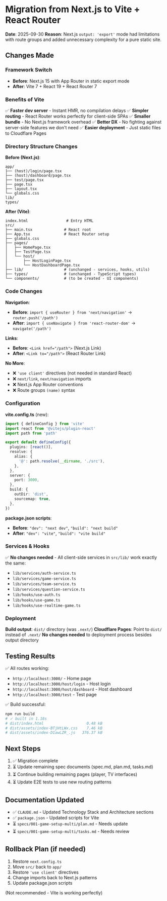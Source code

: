 # Migration from Next.js to Vite + React Router

**Date**: 2025-09-30
**Reason**: Next.js `output: 'export'` mode had limitations with route groups and added unnecessary complexity for a pure static site.

## Changes Made

### Framework Switch
- **Before**: Next.js 15 with App Router in static export mode
- **After**: Vite 7 + React 19 + React Router 7

### Benefits of Vite
✅ **Faster dev server** - Instant HMR, no compilation delays
✅ **Simpler routing** - React Router works perfectly for client-side SPAs
✅ **Smaller bundle** - No Next.js framework overhead
✅ **Better DX** - No fighting against server-side features we don't need
✅ **Easier deployment** - Just static files to Cloudflare Pages

### Directory Structure Changes

**Before (Next.js)**:
```
app/
├── (host)/login/page.tsx
├── (host)/dashboard/page.tsx
├── test/page.tsx
├── page.tsx
├── layout.tsx
└── globals.css
lib/
types/
```

**After (Vite)**:
```
index.html                 # Entry HTML
src/
├── main.tsx              # React root
├── App.tsx               # React Router setup
├── globals.css
├── pages/
│   ├── HomePage.tsx
│   ├── TestPage.tsx
│   └── host/
│       ├── HostLoginPage.tsx
│       └── HostDashboardPage.tsx
├── lib/                  # (unchanged - services, hooks, utils)
├── types/                # (unchanged - TypeScript types)
└── components/           # (to be created - UI components)
```

### Code Changes

**Navigation**:
- **Before**: `import { useRouter } from 'next/navigation'` → `router.push('/path')`
- **After**: `import { useNavigate } from 'react-router-dom'` → `navigate('/path')`

**Links**:
- **Before**: `<Link href="/path">` (Next.js Link)
- **After**: `<Link to="/path">` (React Router Link)

**No More**:
- ❌ `'use client'` directives (not needed in standard React)
- ❌ `next/link`, `next/navigation` imports
- ❌ Next.js App Router conventions
- ❌ Route groups `(name)` syntax

### Configuration

**vite.config.ts** (new):
```typescript
import { defineConfig } from 'vite'
import react from '@vitejs/plugin-react'
import path from 'path'

export default defineConfig({
  plugins: [react()],
  resolve: {
    alias: {
      '@': path.resolve(__dirname, './src'),
    },
  },
  server: {
    port: 3000,
  },
  build: {
    outDir: 'dist',
    sourcemap: true,
  },
})
```

**package.json scripts**:
- **Before**: `"dev": "next dev"`, `"build": "next build"`
- **After**: `"dev": "vite"`, `"build": "vite build"`

### Services & Hooks
✅ **No changes needed** - All client-side services in `src/lib/` work exactly the same:
- `lib/services/auth-service.ts`
- `lib/services/game-service.ts`
- `lib/services/team-service.ts`
- `lib/services/question-service.ts`
- `lib/hooks/use-auth.ts`
- `lib/hooks/use-game.ts`
- `lib/hooks/use-realtime-game.ts`

### Deployment
**Build output**: `dist/` directory (was `.next/`)
**Cloudflare Pages**: Point to `dist/` instead of `.next/`
**No changes needed** to deployment process besides output directory

## Testing Results

✅ All routes working:
- `http://localhost:3000/` - Home page
- `http://localhost:3000/host/login` - Host login
- `http://localhost:3000/host/dashboard` - Host dashboard
- `http://localhost:3000/test` - Test page

✅ Build successful:
```bash
npm run build
# ✓ built in 1.18s
# dist/index.html                   0.48 kB
# dist/assets/index-BTjHtLWx.css    7.46 kB
# dist/assets/index-D1awLZR_.js   376.37 kB
```

## Next Steps

1. ✅ Migration complete
2. ⏳ Update remaining spec documents (spec.md, plan.md, tasks.md)
3. ⏳ Continue building remaining pages (player, TV interfaces)
4. ⏳ Update E2E tests to use new routing patterns

## Documentation Updated

- ✅ `CLAUDE.md` - Updated Technology Stack and Architecture sections
- ✅ `package.json` - Updated scripts for Vite
- ⏳ `specs/001-game-setup-multi/plan.md` - Needs update
- ⏳ `specs/001-game-setup-multi/tasks.md` - Needs review

## Rollback Plan (if needed)

1. Restore `next.config.ts`
2. Move `src/` back to `app/`
3. Restore `'use client'` directives
4. Change imports back to Next.js patterns
5. Update package.json scripts

(Not recommended - Vite is working perfectly)